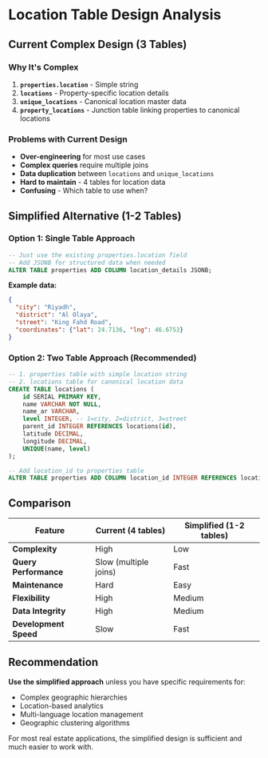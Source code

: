 # Location Table Design Analysis

## Current Complex Design (3 Tables)

### Why It's Complex
1. **`properties.location`** - Simple string
2. **`locations`** - Property-specific location details  
3. **`unique_locations`** - Canonical location master data
4. **`property_locations`** - Junction table linking properties to canonical locations

### Problems with Current Design
- **Over-engineering** for most use cases
- **Complex queries** require multiple joins
- **Data duplication** between `locations` and `unique_locations`
- **Hard to maintain** - 4 tables for location data
- **Confusing** - Which table to use when?

## Simplified Alternative (1-2 Tables)

### Option 1: Single Table Approach
```sql
-- Just use the existing properties.location field
-- Add JSONB for structured data when needed
ALTER TABLE properties ADD COLUMN location_details JSONB;
```

**Example data:**
```json
{
  "city": "Riyadh",
  "district": "Al Olaya", 
  "street": "King Fahd Road",
  "coordinates": {"lat": 24.7136, "lng": 46.6753}
}
```

### Option 2: Two Table Approach (Recommended)
```sql
-- 1. properties table with simple location string
-- 2. locations table for canonical location data
CREATE TABLE locations (
    id SERIAL PRIMARY KEY,
    name VARCHAR NOT NULL,
    name_ar VARCHAR,
    level INTEGER, -- 1=city, 2=district, 3=street
    parent_id INTEGER REFERENCES locations(id),
    latitude DECIMAL,
    longitude DECIMAL,
    UNIQUE(name, level)
);

-- Add location_id to properties table
ALTER TABLE properties ADD COLUMN location_id INTEGER REFERENCES locations(id);
```

## Comparison

| Feature | Current (4 tables) | Simplified (1-2 tables) |
|---------|-------------------|-------------------------|
| **Complexity** | High | Low |
| **Query Performance** | Slow (multiple joins) | Fast |
| **Maintenance** | Hard | Easy |
| **Flexibility** | High | Medium |
| **Data Integrity** | High | Medium |
| **Development Speed** | Slow | Fast |

## Recommendation

**Use the simplified approach** unless you have specific requirements for:
- Complex geographic hierarchies
- Location-based analytics
- Multi-language location management
- Geographic clustering algorithms

For most real estate applications, the simplified design is sufficient and much easier to work with. 
